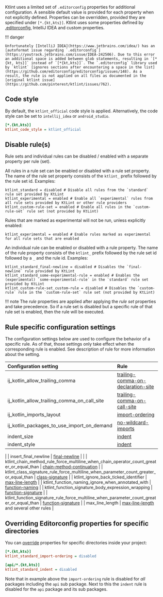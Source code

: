 Ktlint uses a limited set of `.editorconfig` properties for additional configuration. A sensible default value is provided for each property when not explicitly defined. Properties can be overridden, provided they are specified under `[*.{kt,kts}]`. Ktlint uses some properties defined by [.editorconfig](https://editorconfig.org/), IntelliJ IDEA and custom properties.

!!! danger

    Unfortunately [IntelliJ IDEA](https://www.jetbrains.com/idea/) has an [autoformat issue regarding `.editorconfig`](https://youtrack.jetbrains.com/issue/IDEA-242506). Due to this error an additional space is added between glob statements, resulting in `[*{kt, kts}]` instead of `[*{kt,kts}]`. The `.editorconfig` library used by `ktlint` [ignores sections after encountering a space in the list](https://github.com/editorconfig/editorconfig/issues/148). As a result, the rule is not applied on all files as documented in the [original ktlint issue](https://github.com/pinterest/ktlint/issues/762).

## Code style

By default, the `ktlint_official` code style is applied. Alternatively, the code style can be set to `intellij_idea` or `android_studio`.

```ini
[*.{kt,kts}]
ktlint_code_style = ktlint_official
```

## Disable rule(s)

Rule sets and individual rules can be disabled / enabled with a separate property per rule (set).

All rules in a rule set can be enabled or disabled with a rule set property. The name of the rule set property consists of the `ktlint_` prefix followed by the rule set id. Examples:
```editorconfig
ktlint_standard = disabled # Disable all rules from the `standard` rule set provided by KtLint
ktlint_experimental = enabled # Enable all `experimental` rules from all rule sets provided by KtLint or other rule providers
ktlint_custom-rule-set = enabled # Enable all rules in the `custom-rule-set` rule set (not provided by KtLint)
```

Rules that are marked as experimental will not be run, unless explicitly enabled:
```editorconfig
ktlint_experimental = enabled # Enable rules marked as experimental for all rule sets that are enabled
```

An individual rule can be enabled or disabled with a rule property. The name of the rule property consists of the `ktlint_` prefix followed by the rule set id followed by a `_` and the rule id. Examples:
```editorconfig
ktlint_standard_final-newline = disabled # Disables the `final-newline` rule provided by KtLint
ktlint_standard_some-experimental-rule = enabled # Enables the (experimental) `some-experimental-rule` in the `standard` rule set provided by KtLint
ktlint_custom-rule-set_custom-rule = disabled # Disables the `custom-rule` rule in the `custom-rule-set` rule set (not provided by KtLint)
```

!!! note
    The *rule* properties are applied after applying the *rule set* properties and take precedence. So if a rule set is disabled but a specific rule of that rule set is enabled, then the rule will be executed.

## Rule specific configuration settings

The configuration settings below are used to configure the behavior of a specific rule. As of that, those settings only take effect when the corresponding rule is enabled. See description of rule for more information about the setting.

| Configuration setting                                                                     | Rule                                                                                  |
|:------------------------------------------------------------------------------------------|:--------------------------------------------------------------------------------------|
| ij_kotlin_allow_trailing_comma                                                            | [trailing-comma-on-declaration-site](../standard/#trailing-comma-on-declaration-site) |
| ij_kotlin_allow_trailing_comma_on_call_site                                               | [trailing-comma-on-call-site](../standard/#trailing-comma-on-call-site)               |
| ij_kotlin_imports_layout                                                                  | [import-ordering](../standard/#import-ordering)                                       |
| ij_kotlin_packages_to_use_import_on_demand                                                | [no-wildcard-imports](../standard/#no-wildcard-imports)                               |
| indent_size                                                                               | [indent](../standard/#indentation)                                                    |                                                                                       |
| indent_style                                                                              | [indent](../standard/#indentation)                                                    |                                                                                       |
|
| insert_final_newline                                                                      | [final-newline](../standard/#final-newline)                                           |                                                                                       |
| ktlint_chain_method_rule_force_multiline_when_chain_operator_count_greater_or_equal_than  | [chain-method-continuation](../experimental/#chain-method-continuation)               |
| ktlint_class_signature_rule_force_multiline_when_parameter_count_greater_or_equal_than    | [class-signature](../experimental/#class-signature)                                   |
| ktlint_ignore_back_ticked_identifier                                                      | [max-line-length](../standard/#max-line-length)                                       |
| ktlint_function_naming_ignore_when_annotated_with                                         | [function-naming](../standard/#function-naming)                                       |
| ktlint_function_signature_body_expression_wrapping                                        | [function-signature](../standard/#function-signature)                                 |
| ktlint_function_signature_rule_force_multiline_when_parameter_count_greater_or_equal_than | [function-signature](../standard/#function-signature)                                 |
| max_line_length                                                                           | [max-line-length](../standard/#max-line-length) and several other rules               |

## Overriding Editorconfig properties for specific directories

You can [override](https://editorconfig.org/#file-format-details) properties for specific directories inside your project:
```ini
[*.{kt,kts}]
ktlint_standard_import-ordering = disabled

[api/*.{kt,kts}]
ktlint_standard_indent = disabled
```

Note that in example above the `import-ordering` rule is disabled for *all* packages including the `api` sub package. Next to this the `indent` rule is disabled for the `api` package and its sub packages.
